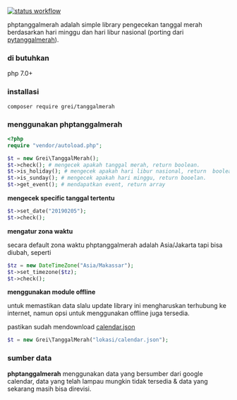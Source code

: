 [![status workflow](https://github.com/guangrei/phptanggalmerah/actions/workflows/php.yml/badge.svg)](https://github.com/guangrei/phptanggalmerah/actions)

phptanggalmerah adalah simple library pengecekan tanggal merah berdasarkan hari minggu dan hari libur nasional (porting dari [pytanggalmerah](https://github.com/guangrei/pytanggalmerah)).

### di butuhkan

php 7.0+

### installasi

```
composer require grei/tanggalmerah
```

### menggunakan phptanggalmerah

``` php
<?php
require "vendor/autoload.php";

$t = new Grei\TanggalMerah();
$t->check(); # mengecek apakah tanggal merah, return boolean.
$t->is_holiday(); # mengecek apakah hari libur nasional, return  boolean.
$t->is_sunday(); # mengecek apakah hari minggu, return booelan.
$t->get_event(); # mendapatkan event, return array

```
 **mengecek specific tanggal tertentu** 

``` php
$t->set_date("20190205");
$t->check();
```
 **mengatur zona waktu** 

secara default zona waktu phptanggalmerah adalah Asia/Jakarta tapi bisa diubah, seperti

``` php
$tz = new DateTimeZone("Asia/Makassar");
$t->set_timezone($tz);
$t->check();
```
 **menggunakan module offline**

untuk memastikan data slalu update library ini mengharuskan terhubung ke internet, namun opsi untuk menggunakan offline juga tersedia.

pastikan sudah mendownload [calendar.json](https://raw.githubusercontent.com/guangrei/APIHariLibur_V2/main/calendar.min.json)


```php
$t = new Grei\TanggalMerah("lokasi/calendar.json");

```
### sumber data

**phptanggalmerah** menggunakan data yang bersumber dari google calendar, data yang telah lampau mungkin tidak tersedia & data yang sekarang masih bisa direvisi.
